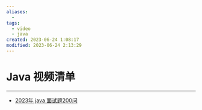 ```yaml
---
aliases:
  - 
tags:
  - video
  - java
created: 2023-06-24 1:08:17
modified: 2023-06-24 2:13:29
---
```

# Java 视频清单

---

* [2023年 java 面试题200问](https://www.bilibili.com/video/BV1wX4y1h7YG)